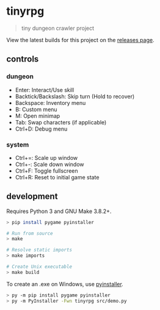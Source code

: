 # tinyrpg
> tiny dungeon crawler project

View the latest builds for this project on the [releases page](https://github.com/semibran/tinyrpg/releases).

## controls
### dungeon
- Enter: Interact/Use skill
- Backtick/Backslash: Skip turn (Hold to recover)
- Backspace: Inventory menu
- B: Custom menu
- M: Open minimap
- Tab: Swap characters (if applicable)
- Ctrl+D: Debug menu

### system
- Ctrl+=: Scale up window
- Ctrl+-: Scale down window
- Ctrl+F: Toggle fullscreen
- Ctrl+R: Reset to initial game state

## development
Requires Python 3 and GNU Make 3.8.2+.

```sh
> pip install pygame pyinstaller

# Run from source
> make

# Resolve static imports
> make imports

# Create Unix executable
> make build
```

To create an .exe on Windows, use [pyinstaller](https://pypi.org/project/pyinstaller/).
```sh
> py -m pip install pygame pyinstaller
> py -m PyInstaller -Fwn tinyrpg src/demo.py
```
